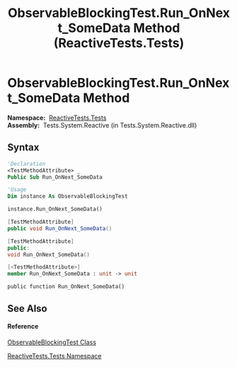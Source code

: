 ﻿---
title: ObservableBlockingTest.Run_OnNext_SomeData Method  (ReactiveTests.Tests)
TOCTitle: Run_OnNext_SomeData Method
ms:assetid: M:ReactiveTests.Tests.ObservableBlockingTest.Run_OnNext_SomeData
ms:mtpsurl: https://msdn.microsoft.com/en-us/library/reactivetests.tests.observableblockingtest.run_onnext_somedata(v=VS.103)
ms:contentKeyID: 36620236
ms.date: 06/28/2011
mtps_version: v=VS.103
f1_keywords:
- ReactiveTests.Tests.ObservableBlockingTest.Run_OnNext_SomeData
dev_langs:
- CSharp
- JScript
- VB
- FSharp
- c++
---

# ObservableBlockingTest.Run\_OnNext\_SomeData Method

**Namespace:**  [ReactiveTests.Tests](hh289046\(v=vs.103\).md)  
**Assembly:**  Tests.System.Reactive (in Tests.System.Reactive.dll)

## Syntax

``` vb
'Declaration
<TestMethodAttribute> _
Public Sub Run_OnNext_SomeData
```

``` vb
'Usage
Dim instance As ObservableBlockingTest

instance.Run_OnNext_SomeData()
```

``` csharp
[TestMethodAttribute]
public void Run_OnNext_SomeData()
```

``` c++
[TestMethodAttribute]
public:
void Run_OnNext_SomeData()
```

``` fsharp
[<TestMethodAttribute>]
member Run_OnNext_SomeData : unit -> unit 
```

``` jscript
public function Run_OnNext_SomeData()
```

## See Also

#### Reference

[ObservableBlockingTest Class](hh315164\(v=vs.103\).md)

[ReactiveTests.Tests Namespace](hh289046\(v=vs.103\).md)

